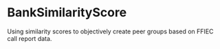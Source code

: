 # BankSimilarityScore
Using similarity scores to objectively create peer groups based on FFIEC call report data.
